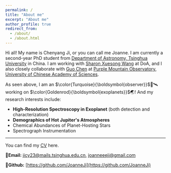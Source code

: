 ```yaml
---
permalink: /
title: "About me"
excerpt: "About me"
author_profile: true
redirect_from: 
  - /about/
  - /about.html
---
```


Hi all! My name is Chenyang Ji, or you can call me Joanne. I am currently a second-year PhD student from [Department of Astronomy, Tsinghua University](https://astro.tsinghua.edu.cn/en/) in China. I am working with [Sharon Xuesong Wang](https://sharonxuesongwang.wordpress.com/) at DoA, and I also closely collaborate with [Guo Chen](http://www.pmo.cas.cn/sourcedb/cn/expert/202107/t20210715_6140677.html) at [Purple Mountain Observatory, University of Chinese Academy of Sciences](http://english.pmo.cas.cn/).

As seen above, I am an $\color{Turquoise}{\boldsymbol{observer}}$🔭🛰 working on $\color{Goldenrod}{\boldsymbol{exoplanets}}$🌏! And my research interests include:

- **High-Resolution Spectroscopy in Exoplanet** (both detection and characterization)
- **Demographics of Hot Jupiter's Atmospheres**
- Chemical Abundances of Planet-Hosting Stars
- Spectrograph Instrumentation

---

You can find my [CV](../assets/CV_Chenyang.pdf) here.

📧**Email:** [jicy23@mails.tsinghua.edu.cn](jicy23@mails.tsinghua.edu.cn), [joanneeeji@gmail.com](joanneeeji@gmail.com)

🔧**Github:** [https://github.com/JoanneJi](https://github.com/JoanneJi)